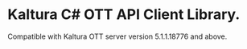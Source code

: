 # Kaltura C# OTT API Client Library.
Compatible with Kaltura OTT server version 5.1.1.18776 and above.
